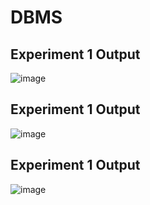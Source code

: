 # DBMS
## Experiment 1 Output
![image](https://user-images.githubusercontent.com/112066426/193741413-8d15c80c-ad4c-407e-b45c-10ca6202b1c5.png)
## Experiment 1 Output
![image](https://user-images.githubusercontent.com/112066426/193741665-daa5935c-1843-4605-a3c7-b0d1a81b4c6d.png)
## Experiment 1 Output
![image](https://user-images.githubusercontent.com/112066426/193741874-df2452c6-dfe7-4938-bd80-fc20bb8429b1.png)
